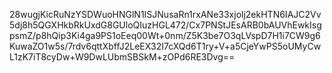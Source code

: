 28wugjKicRuNzYSDWuoHNGlN1ISJNusaRn1rxANe33xjolj2ekHTN6IAJC2Vv5dj8h5QGXHkbRkUxdG8GUloQIuzHGL472/Cx7PNStJEsARB0bAUVhEwkIsgpsmZ/p8hQip3Ki4ga9PS1oEeq00Wt+0nm/Z5K3be7O3qLVspD7H1i7CW9g6KuwaZO1w5s/7rdv6qttXbffJ2LeEX32I7cXQd6T1ry+V+a5CjeYwPS5oUMyCwL1zK7iT8cyDw+W9DwLUbmSBSkM+zOPd6RE3Dvg==